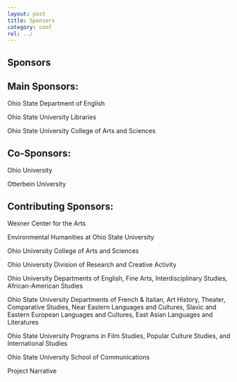 ```yaml
---
layout: post
title: Sponsors
category: conf
rel: ../
---
```


## Sponsors

## Main Sponsors:

Ohio State Department of English

Ohio State University Libraries

Ohio State University College of Arts and Sciences

## Co-Sponsors:

Ohio University

Otterbein University

## Contributing Sponsors:

Wexner Center for the Arts

Environmental Humanities at Ohio State University

Ohio University College of Arts and Sciences

Ohio University Division of Research and Creative Activity

Ohio University Departments of English, Fine Arts, Interdisciplinary Studies, 
African-American Studies

Ohio State University Departments of French & Italian, Art History, Theater, Comparative Studies, Near Eastern Languages and Cultures, Slavic and Eastern European Languages and Cultures, East Asian Languages and Literatures

Ohio State University Programs in Film Studies, Popular Culture Studies, and International Studies

Ohio State University School of Communications

Project Narrative 
